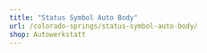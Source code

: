 ```yaml
---
title: "Status Symbol Auto Body"
url: /colorado-springs/status-symbol-auto-body/
shop: Autowerkstatt
---
```

